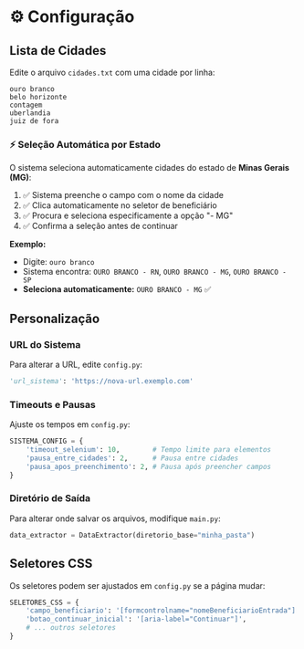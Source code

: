 # ⚙️ Configuração

## Lista de Cidades

Edite o arquivo `cidades.txt` com uma cidade por linha:

```
ouro branco
belo horizonte
contagem
uberlandia
juiz de fora
```

### ⚡ Seleção Automática por Estado

O sistema seleciona automaticamente cidades do estado de **Minas Gerais (MG)**:

1. ✅ Sistema preenche o campo com o nome da cidade
2. ✅ Clica automaticamente no seletor de beneficiário
3. ✅ Procura e seleciona especificamente a opção "- MG"
4. ✅ Confirma a seleção antes de continuar

**Exemplo:**
- Digite: `ouro branco`
- Sistema encontra: `OURO BRANCO - RN`, `OURO BRANCO - MG`, `OURO BRANCO - SP`
- **Seleciona automaticamente:** `OURO BRANCO - MG` ✅

## Personalização

### URL do Sistema

Para alterar a URL, edite `config.py`:
```python
'url_sistema': 'https://nova-url.exemplo.com'
```

### Timeouts e Pausas

Ajuste os tempos em `config.py`:
```python
SISTEMA_CONFIG = {
    'timeout_selenium': 10,        # Tempo limite para elementos
    'pausa_entre_cidades': 2,      # Pausa entre cidades
    'pausa_apos_preenchimento': 2, # Pausa após preencher campos
}
```

### Diretório de Saída

Para alterar onde salvar os arquivos, modifique `main.py`:
```python
data_extractor = DataExtractor(diretorio_base="minha_pasta")
```

## Seletores CSS

Os seletores podem ser ajustados em `config.py` se a página mudar:
```python
SELETORES_CSS = {
    'campo_beneficiario': '[formcontrolname="nomeBeneficiarioEntrada"]',
    'botao_continuar_inicial': '[aria-label="Continuar"]',
    # ... outros seletores
}
``` 